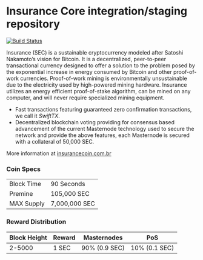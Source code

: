 Insurance Core integration/staging repository
=================================================
[![Build Status](https://travis-ci.org/laurobeleche/Ensurance.svg?branch=master)](https://travis-ci.org/laurobeleche/Ensurance)

Insurance (SEC) is a sustainable cryptocurrency modeled after Satoshi Nakamoto’s vision for Bitcoin. It is a decentralized, peer-to-peer transactional currency designed to offer a solution to the problem posed by the exponential increase in energy consumed by Bitcoin and other proof-of-work currencies. Proof-of-work mining is environmentally unsustainable due to the electricity used by high-powered mining hardware. Insurance utilizes an energy efficient proof-of-stake algorithm, can be mined on any computer, and will never require specialized mining equipment.

- Fast transactions featuring guaranteed zero confirmation transactions, we call it _SwiftTX_.
- Decentralized blockchain voting providing for consensus based advancement of the current Masternode
  technology used to secure the network and provide the above features, each Masternode is secured
  with a collateral of 50,000 SEC.

More information at [insurancecoin.com.br](http://www.insurancecoin.com.br)

### Coin Specs

|                             |                 |
|-----------------------------|-----------------|
| Block Time                  | 90 Seconds      |
| Premine                     | 105,000 SEC     |
| MAX Supply                  | 7,000,000 SEC   |

### Reward Distribution

| **Block Height**  | **Reward** | **Masternodes**  | **PoS**          |
|-------------------|------------|------------------|------------------|
| 2-5000            | 1 SEC      | 90% (0.9 SEC)    | 10% (0.1 SEC)    |